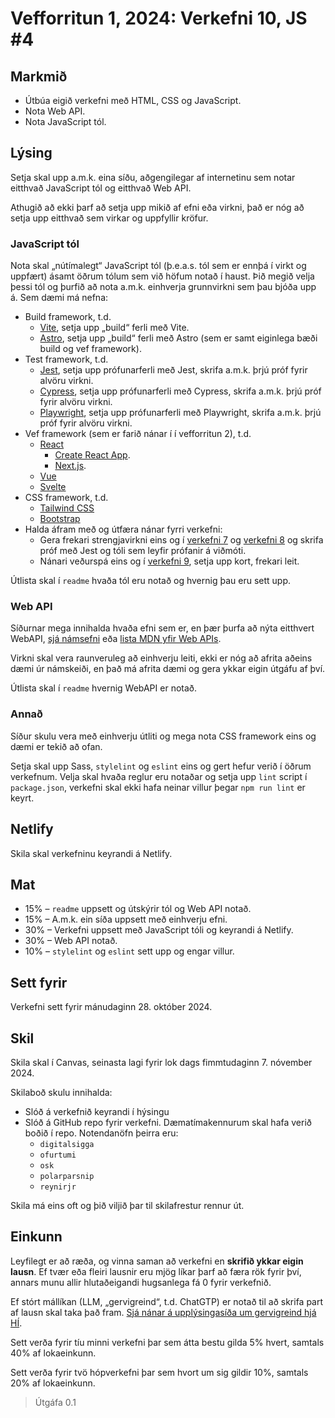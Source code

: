 # Vefforritun 1, 2024: Verkefni 10, JS #4

## Markmið

- Útbúa eigið verkefni með HTML, CSS og JavaScript.
- Nota Web API.
- Nota JavaScript tól.

## Lýsing

Setja skal upp a.m.k. eina síðu, aðgengilegar af internetinu sem notar eitthvað JavaScript tól og eitthvað Web API.

Athugið að ekki þarf að setja upp mikið af efni eða virkni, það er nóg að setja upp eitthvað sem virkar og uppfyllir kröfur.

### JavaScript tól

Nota skal „nútímalegt“ JavaScript tól (þ.e.a.s. tól sem er ennþá í virkt og uppfært) ásamt öðrum tólum sem við höfum notað í haust. Þið megið velja þessi tól og þurfið að nota a.m.k. einhverja grunnvirkni sem þau bjóða upp á. Sem dæmi má nefna:

- Build framework, t.d.
  - [Vite](https://vitejs.dev/), setja upp „build“ ferli með Vite.
  - [Astro](https://astro.build/), setja upp „build“ ferli með Astro (sem er samt eiginlega bæði build og vef framework).
- Test framework, t.d.
  - [Jest](https://jestjs.io/), setja upp prófunarferli með Jest, skrifa a.m.k. þrjú próf fyrir alvöru virkni.
  - [Cypress](https://www.cypress.io/), setja upp prófunarferli með Cypress, skrifa a.m.k. þrjú próf fyrir alvöru virkni.
  - [Playwright](https://playwright.dev/), setja upp prófunarferli með Playwright, skrifa a.m.k. þrjú próf fyrir alvöru virkni.
- Vef framework (sem er farið nánar í í vefforritun 2), t.d.
  - [React](https://reactjs.org/)
    - [Create React App](https://create-react-app.dev/).
    - [Next.js](https://nextjs.org/).
  - [Vue](https://vuejs.org/)
  - [Svelte](https://svelte.dev/)
- CSS framework, t.d.
  - [Tailwind CSS](https://tailwindcss.com/)
  - [Bootstrap](https://getbootstrap.com/)
- Halda áfram með og útfæra nánar fyrri verkefni:
  - Gera frekari strengjavirkni eins og í [verkefni 7](https://github.com/vefforritun/vef1-2024-v7) og [verkefni 8](https://github.com/vefforritun/vef1-2024-v8) og skrifa próf með Jest og tóli sem leyfir prófanir á viðmóti.
  - Nánari veðurspá eins og í [verkefni 9](https://github.com/vefforritun/vef1-2024-v9), setja upp kort, frekari leit.

Útlista skal í `readme` hvaða tól eru notað og hvernig þau eru sett upp.

### Web API

Síðurnar mega innihalda hvaða efni sem er, en þær þurfa að nýta eitthvert WebAPI, [sjá námsefni](https://github.com/vefforritun/vef1-2024/tree/main/namsefni/40.html5) eða [lista MDN yfir Web APIs](https://developer.mozilla.org/en-US/docs/Web/API).

Virkni skal vera raunveruleg að einhverju leiti, ekki er nóg að afrita aðeins dæmi úr námskeiði, en það má afrita dæmi og gera ykkar eigin útgáfu af því.

Útlista skal í `readme` hvernig WebAPI er notað.

### Annað

Síður skulu vera með einhverju útliti og mega nota CSS framework eins og dæmi er tekið að ofan.

Setja skal upp Sass, `stylelint` og `eslint` eins og gert hefur verið í öðrum verkefnum. Velja skal hvaða reglur eru notaðar og setja upp `lint` script í `package.json`, verkefni skal ekki hafa neinar villur þegar `npm run lint` er keyrt.

## Netlify

Skila skal verkefninu keyrandi á Netlify.

## Mat

- 15% – `readme` uppsett og útskýrir tól og Web API notað.
- 15% – A.m.k. ein síða uppsett með einhverju efni.
- 30% – Verkefni uppsett með JavaScript tóli og keyrandi á Netlify.
- 30% – Web API notað.
- 10% – `stylelint` og `eslint` sett upp og engar villur.

## Sett fyrir

Verkefni sett fyrir mánudaginn 28. október 2024.

## Skil

Skila skal í Canvas, seinasta lagi fyrir lok dags fimmtudaginn 7. nóvember 2024.

Skilaboð skulu innihalda:

- Slóð á verkefnið keyrandi í hýsingu
- Slóð á GitHub repo fyrir verkefni. Dæmatímakennurum skal hafa verið boðið í repo. Notendanöfn þeirra eru:
  - `digitalsigga`
  - `ofurtumi`
  - `osk`
  - `polarparsnip`
  - `reynirjr`

Skila má eins oft og þið viljið þar til skilafrestur rennur út.

## Einkunn

Leyfilegt er að ræða, og vinna saman að verkefni en **skrifið ykkar eigin lausn**. Ef tvær eða fleiri lausnir eru mjög líkar þarf að færa rök fyrir því, annars munu allir hlutaðeigandi hugsanlega fá 0 fyrir verkefnið.

Ef stórt mállíkan (LLM, „gervigreind“, t.d. ChatGTP) er notað til að skrifa part af lausn skal taka það fram. [Sjá nánar á upplýsingasíða um gervigreind hjá HÍ](https://gervigreind.hi.is/).

Sett verða fyrir tíu minni verkefni þar sem átta bestu gilda 5% hvert, samtals 40% af lokaeinkunn.

Sett verða fyrir tvö hópverkefni þar sem hvort um sig gildir 10%, samtals 20% af lokaeinkunn.

> Útgáfa 0.1
